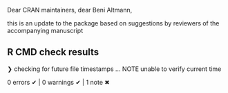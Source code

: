 Dear CRAN maintainers,
dear Beni Altmann,

this is an update to the package based on suggestions by reviewers of the accompanying manuscript

## R CMD check results

❯ checking for future file timestamps ... NOTE
  unable to verify current time

0 errors ✔ | 0 warnings ✔ | 1 note ✖


